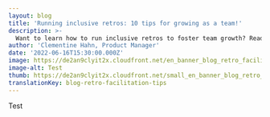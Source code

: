 ```yaml
---
layout: blog
title: 'Running inclusive retros: 10 tips for growing as a team!'
description: >-
  Want to learn how to run inclusive retros to foster team growth? Read this blog for 10 tips and advice from a Product Manager!
author: 'Clementine Hahn, Product Manager'
date: '2022-06-16T15:30:00.000Z'
image: https://de2an9clyit2x.cloudfront.net/en_banner_blog_retro_facilitation_tips_1cf0d3e501.jpg
image-alt: Test
thumb: https://de2an9clyit2x.cloudfront.net/small_en_banner_blog_retro_facilitation_tips_1cf0d3e501.jpg
translationKey: blog-retro-facilitation-tips
---
```

Test
